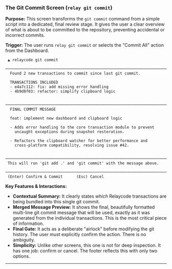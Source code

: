 

### The Git Commit Screen (`relay git commit`)

**Purpose:** This screen transforms the `git commit` command from a simple script into a dedicated, final review stage. It gives the user a clear overview of what is about to be committed to the repository, preventing accidental or incorrect commits.

**Trigger:** The user runs `relay git commit` or selects the "Commit All" action from the Dashboard.

```
 ▲ relaycode git commit
 ──────────────────────────────────────────────────────────────────────────────
  Found 2 new transactions to commit since last git commit.

  TRANSACTIONS INCLUDED
  - e4a7c112: fix: add missing error handling
  - 4b9d8f03: refactor: simplify clipboard logic

 ──────────────────────────────────────────────────────────────────────────────
  FINAL COMMIT MESSAGE

  feat: implement new dashboard and clipboard logic

  - Adds error handling to the core transaction module to prevent
    uncaught exceptions during snapshot restoration.

  - Refactors the clipboard watcher for better performance and
    cross-platform compatibility, resolving issue #42.

 ──────────────────────────────────────────────────────────────────────────────
 This will run 'git add .' and 'git commit' with the message above.
 ──────────────────────────────────────────────────────────────────────────────
 (Enter) Confirm & Commit      (Esc) Cancel
```

**Key Features & Interactions:**
*   **Contextual Summary:** It clearly states *which* Relaycode transactions are being bundled into this single git commit.
*   **Merged Message Preview:** It shows the final, beautifully formatted multi-line git commit message that will be used, exactly as it was generated from the individual transactions. This is the most critical piece of information.
*   **Final Gate:** It acts as a deliberate "airlock" before modifying the git history. The user must explicitly confirm the action. There is no ambiguity.
*   **Simplicity:** Unlike other screens, this one is not for deep inspection. It has one job: confirm or cancel. The footer reflects this with only two options.

---
